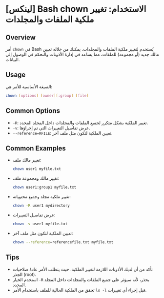 # [لينكس] Bash chown الاستخدام: تغيير ملكية الملفات والمجلدات

## Overview
أمر `chown` في Bash يُستخدم لتغيير ملكية الملفات والمجلدات. يمكنك من خلاله تعيين مالك جديد (أو مجموعة) للملفات، مما يساعد في إدارة الأذونات والتحكم في الوصول إلى البيانات.

## Usage
الصيغة الأساسية للأمر هي:

```bash
chown [options] [owner][:group] [file]
```

## Common Options
- `-R`: تغيير الملكية بشكل متكرر لجميع الملفات والمجلدات داخل المجلد المحدد.
- `-v`: عرض تفاصيل التغييرات التي تم إجراؤها.
- `--reference=RFILE`: تعيين الملكية لتكون مثل ملف آخر.

## Common Examples
- تغيير مالك ملف:
    ```bash
    chown user1 myfile.txt
    ```

- تغيير مالك ومجموعة ملف:
    ```bash
    chown user1:group1 myfile.txt
    ```

- تغيير ملكية مجلد وجميع محتوياته:
    ```bash
    chown -R user1 mydirectory
    ```

- عرض تفاصيل التغييرات:
    ```bash
    chown -v user1 myfile.txt
    ```

- تعيين الملكية لتكون مثل ملف آخر:
    ```bash
    chown --reference=referencefile.txt myfile.txt
    ```

## Tips
- تأكد من أن لديك الأذونات اللازمة لتغيير الملكية، حيث يتطلب الأمر عادةً صلاحيات الجذر (root).
- استخدم الخيار `-R` بحذر، لأنه سيؤثر على جميع الملفات والمجلدات داخل المجلد المحدد.
- تحقق من الملكية الحالية للملف باستخدام الأمر `ls -l` قبل إجراء أي تغييرات.